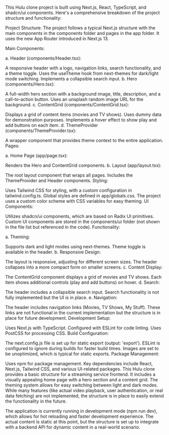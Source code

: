 This Hulu clone project is built using Next.js, React, TypeScript, and shadcn/ui components. Here's a comprehensive breakdown of the project structure and functionality:

Project Structure:
The project follows a typical Next.js structure with the main components in the components folder and pages in the app folder. It uses the new App Router introduced in Next.js 13.

Main Components:

a. Header (components/Header.tsx):

A responsive header with a logo, navigation links, search functionality, and a theme toggle.
Uses the useTheme hook from next-themes for dark/light mode switching.
Implements a collapsible search input.
b. Hero (components/Hero.tsx):

A full-width hero section with a background image, title, description, and a call-to-action button.
Uses an unsplash random image URL for the background.
c. ContentGrid (components/ContentGrid.tsx):

Displays a grid of content items (movies and TV shows).
Uses dummy data for demonstration purposes.
Implements a hover effect to show play and add buttons on each item.
d. ThemeProvider (components/ThemeProvider.tsx):

A wrapper component that provides theme context to the entire application.
Pages:

a. Home Page (app/page.tsx):

Renders the Hero and ContentGrid components.
b. Layout (app/layout.tsx):

The root layout component that wraps all pages.
Includes the ThemeProvider and Header components.
Styling:

Uses Tailwind CSS for styling, with a custom configuration in tailwind.config.ts.
Global styles are defined in app/globals.css.
The project uses a custom color scheme with CSS variables for easy theming.
UI Components:

Utilizes shadcn/ui components, which are based on Radix UI primitives.
Custom UI components are stored in the components/ui folder (not shown in the file list but referenced in the code).
Functionality:

a. Theming:

Supports dark and light modes using next-themes.
Theme toggle is available in the header.
b. Responsive Design:

The layout is responsive, adjusting for different screen sizes.
The header collapses into a more compact form on smaller screens.
c. Content Display:

The ContentGrid component displays a grid of movies and TV shows.
Each item shows additional controls (play and add buttons) on hover.
d. Search:

The header includes a collapsible search input.
Search functionality is not fully implemented but the UI is in place.
e. Navigation:

The header includes navigation links (Movies, TV Shows, My Stuff).
These links are not functional in the current implementation but the structure is in place for future development.
Development Setup:

Uses Next.js with TypeScript.
Configured with ESLint for code linting.
Uses PostCSS for processing CSS.
Build Configuration:

The next.config.js file is set up for static export (output: 'export').
ESLint is configured to ignore during builds for faster build times.
Images are set to be unoptimized, which is typical for static exports.
Package Management:

Uses npm for package management.
Key dependencies include React, Next.js, Tailwind CSS, and various UI-related packages.
This Hulu clone provides a basic structure for a streaming service frontend. It includes a visually appealing home page with a hero section and a content grid. The theming system allows for easy switching between light and dark modes. While many features (like actual video playback, user authentication, or real data fetching) are not implemented, the structure is in place to easily extend the functionality in the future.

The application is currently running in development mode (npm run dev), which allows for hot reloading and faster development experience. The actual content is static at this point, but the structure is set up to integrate with a backend API for dynamic content in a real-world scenario.